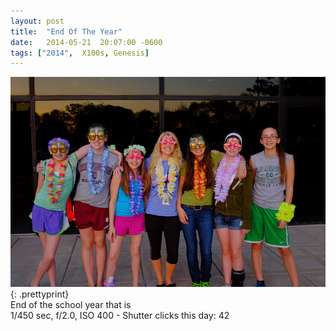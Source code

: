 ```yaml
---
layout: post
title:  "End Of The Year"
date:   2014-05-21  20:07:00 -0600
tags: ["2014",  X100s, Genesis]
---
```

![:title](/images/2014/2014_0521_DSCF2972.jpg)
{: .prettyprint}  
End of the school year that is  
1/450 sec, f/2.0, ISO 400 - Shutter clicks this day: 42